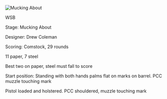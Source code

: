 ![Mucking About](https://github.com/bagellord/USPSA-Stages/blob/master/26-30%20rounds/Mucking%20About%2029%20Rounds-%20Comstock/Mucking%20About.png)

WSB

Stage: Mucking About

Designer: Drew Coleman

Scoring: Comstock, 29 rounds

11 paper, 7 steel

Best two on paper, steel must fall to score

Start position: Standing with both hands palms flat on marks on barrel. PCC muzzle touching mark

Pistol loaded and holstered. PCC shouldered, muzzle touching mark
